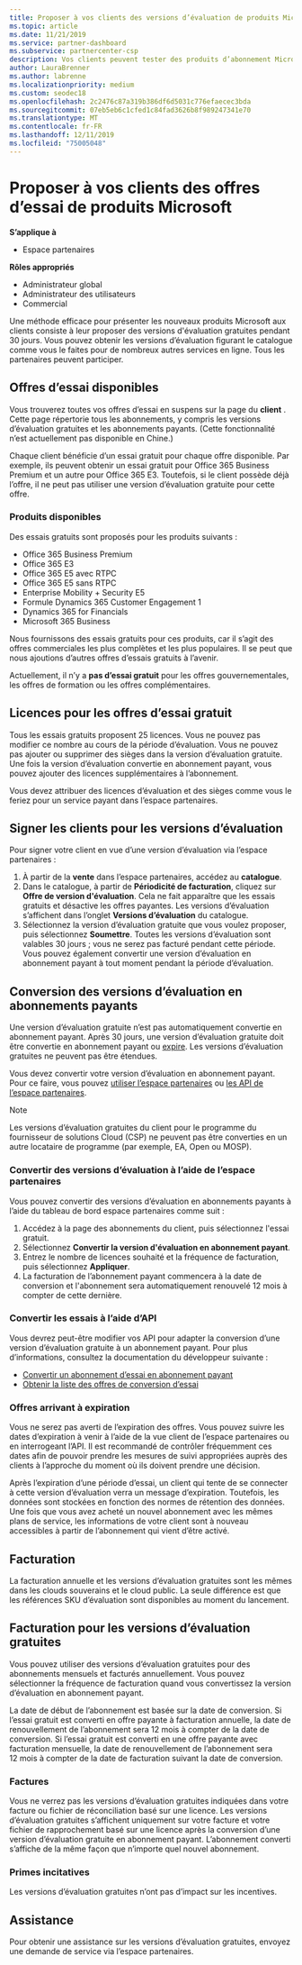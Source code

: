 ```yaml
---
title: Proposer à vos clients des versions d’évaluation de produits Microsoft | Espaces partenaires
ms.topic: article
ms.date: 11/21/2019
ms.service: partner-dashboard
ms.subservice: partnercenter-csp
description: Vos clients peuvent tester des produits d’abonnement Microsoft pendant 30 jours. Inscrivez-vous à ces versions d’évaluation dans le catalogue, comme beaucoup d’autres services en ligne.
author: LauraBrenner
ms.author: labrenne
ms.localizationpriority: medium
ms.custom: seodec18
ms.openlocfilehash: 2c2476c87a319b386df6d5031c776efaecec3bda
ms.sourcegitcommit: 07eb5eb6c1cfed1c84fad3626b8f989247341e70
ms.translationtype: MT
ms.contentlocale: fr-FR
ms.lasthandoff: 12/11/2019
ms.locfileid: "75005048"
---
```

# <a name="offer-your-customers-trials-of-microsoft-products"></a>Proposer à vos clients des offres d’essai de produits Microsoft

**S’applique à**

- Espace partenaires

**Rôles appropriés**
-   Administrateur global 
-   Administrateur des utilisateurs
-   Commercial

Une méthode efficace pour présenter les nouveaux produits Microsoft aux clients consiste à leur proposer des versions d'évaluation gratuites pendant 30 jours. Vous pouvez obtenir les versions d’évaluation figurant le catalogue comme vous le faites pour de nombreux autres services en ligne. Tous les partenaires peuvent participer.

## <a name="available-trial-offers"></a>Offres d’essai disponibles

Vous trouverez toutes vos offres d’essai en suspens sur la page du **client** . Cette page répertorie tous les abonnements, y compris les versions d’évaluation gratuites et les abonnements payants. (Cette fonctionnalité n’est actuellement pas disponible en Chine.)

Chaque client bénéficie d’un essai gratuit pour chaque offre disponible. Par exemple, ils peuvent obtenir un essai gratuit pour Office 365 Business Premium et un autre pour Office 365 E3. Toutefois, si le client possède déjà l’offre, il ne peut pas utiliser une version d’évaluation gratuite pour cette offre.

### <a name="available-products"></a>Produits disponibles

Des essais gratuits sont proposés pour les produits suivants :

- Office&nbsp;365 Business&nbsp;Premium
- Office 365 E3
- Office 365 E5 avec RTPC
- Office 365 E5 sans RTPC
- Enterprise Mobility + Security E5
- Formule Dynamics 365 Customer Engagement 1
- Dynamics 365 for Financials
- Microsoft 365 Business

Nous fournissons des essais gratuits pour ces produits, car il s’agit des offres commerciales les plus complètes et les plus populaires. Il se peut que nous ajoutions d’autres offres d’essais gratuits à l’avenir.

Actuellement, il n’y a **pas d’essai gratuit** pour les offres gouvernementales, les offres de formation ou les offres complémentaires.

## <a name="licenses-for-free-trial-offers"></a>Licences pour les offres d’essai gratuit

Tous les essais gratuits proposent 25 licences. Vous ne pouvez pas modifier ce nombre au cours de la période d’évaluation. Vous ne pouvez pas ajouter ou supprimer des sièges dans la version d’évaluation gratuite. Une fois la version d’évaluation convertie en abonnement payant, vous pouvez ajouter des licences supplémentaires à l’abonnement.

Vous devez attribuer des licences d’évaluation et des sièges comme vous le feriez pour un service payant dans l’espace partenaires.

## <a name="sign-customers-up-for-trials"></a>Signer les clients pour les versions d’évaluation

Pour signer votre client en vue d’une version d’évaluation via l’espace partenaires :

1. À partir de la **vente** dans l’espace partenaires, accédez au **catalogue**. 
2. Dans le catalogue, à partir de **Périodicité de facturation**, cliquez sur **Offre de version d'évaluation**. Cela ne fait apparaître que les essais gratuits et désactive les offres payantes. Les versions d’évaluation s’affichent dans l’onglet **Versions d’évaluation** du catalogue.
3. Sélectionnez la version d’évaluation gratuite que vous voulez proposer, puis sélectionnez **Soumettre**. Toutes les versions d’évaluation sont valables 30 jours ; vous ne serez pas facturé pendant cette période. Vous pouvez également convertir une version d’évaluation en abonnement payant à tout moment pendant la période d’évaluation.

## <a name="converting-trials-to-paid-subscriptions"></a>Conversion des versions d’évaluation en abonnements payants

Une version d’évaluation gratuite n’est pas automatiquement convertie en abonnement payant. Après 30 jours, une version d’évaluation gratuite doit être convertie en abonnement payant ou [expire](#expiring-offers). Les versions d’évaluation gratuites ne peuvent pas être étendues.

Vous devez convertir votre version d’évaluation en abonnement payant. Pour ce faire, vous pouvez [utiliser l’espace partenaires](#convert-trials-using-partner-center) ou [les API de l’espace partenaires](#convert-trials-using-apis).

> [!NOTE]
> Les versions d’évaluation gratuites du client pour le programme du fournisseur de solutions Cloud (CSP) ne peuvent pas être converties en un autre locataire de programme (par exemple, EA, Open ou MOSP).

### <a name="convert-trials-using-partner-center"></a>Convertir des versions d’évaluation à l’aide de l’espace partenaires

Vous pouvez convertir des versions d’évaluation en abonnements payants à l’aide du tableau de bord espace partenaires comme suit :

1. Accédez à la page des abonnements du client, puis sélectionnez l'essai gratuit.
2. Sélectionnez **Convertir la version d'évaluation en abonnement payant**.
3. Entrez le nombre de licences souhaité et la fréquence de facturation, puis sélectionnez **Appliquer**.
4. La facturation de l’abonnement payant commencera à la date de conversion et l'abonnement sera automatiquement renouvelé 12 mois à compter de cette dernière. 

### <a name="convert-trials-using-apis"></a>Convertir les essais à l’aide d’API

Vous devrez peut-être modifier vos API pour adapter la conversion d’une version d’évaluation gratuite à un abonnement payant. Pour plus d’informations, consultez la documentation du développeur suivante :

- [Convertir un abonnement d’essai en abonnement payant](https://docs.microsoft.com/partner-center/develop/convert-a-trial-subscription-to-paid)
- [Obtenir la liste des offres de conversion d’essai](https://docs.microsoft.com/partner-center/develop/get-a-list-of-trial-conversion-offers)

### <a name="expiring-offers"></a>Offres arrivant à expiration

Vous ne serez pas averti de l’expiration des offres. Vous pouvez suivre les dates d’expiration à venir à l’aide de la vue client de l’espace partenaires ou en interrogeant l’API. Il est recommandé de contrôler fréquemment ces dates afin de pouvoir prendre les mesures de suivi appropriées auprès des clients à l’approche du moment où ils doivent prendre une décision.

Après l’expiration d’une période d’essai, un client qui tente de se connecter à cette version d’évaluation verra un message d’expiration. Toutefois, les données sont stockées en fonction des normes de rétention des données. Une fois que vous avez acheté un nouvel abonnement avec les mêmes plans de service, les informations de votre client sont à nouveau accessibles à partir de l’abonnement qui vient d’être activé.

## <a name="billing"></a>Facturation

La facturation annuelle et les versions d’évaluation gratuites sont les mêmes dans les clouds souverains et le cloud public. La seule différence est que les références SKU d’évaluation sont disponibles au moment du lancement.

## <a name="billing-for-free-trials"></a>Facturation pour les versions d’évaluation gratuites

Vous pouvez utiliser des versions d’évaluation gratuites pour des abonnements mensuels et facturés annuellement. Vous pouvez sélectionner la fréquence de facturation quand vous convertissez la version d’évaluation en abonnement payant.

La date de début de l’abonnement est basée sur la date de conversion. Si l’essai gratuit est converti en offre payante à facturation annuelle, la date de renouvellement de l’abonnement sera 12 mois à compter de la date de conversion. Si l’essai gratuit est converti en une offre payante avec facturation mensuelle, la date de renouvellement de l’abonnement sera 12 mois à compter de la date de facturation suivant la date de conversion.

### <a name="invoices"></a>Factures

Vous ne verrez pas les versions d’évaluation gratuites indiquées dans votre facture ou fichier de réconciliation basé sur une licence. Les versions d’évaluation gratuites s’affichent uniquement sur votre facture et votre fichier de rapprochement basé sur une licence après la conversion d’une version d’évaluation gratuite en abonnement payant. L’abonnement converti s’affiche de la même façon que n’importe quel nouvel abonnement.

### <a name="incentives"></a>Primes incitatives

Les versions d’évaluation gratuites n’ont pas d’impact sur les incentives.

## <a name="support"></a>Assistance

Pour obtenir une assistance sur les versions d’évaluation gratuites, envoyez une demande de service via l’espace partenaires.
